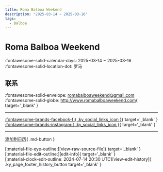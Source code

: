 ```yaml
---
title: Roma Balboa Weekend
description: "2025-03-14 ~ 2025-03-16"
tags:
  - Balboa
---
```


# Roma Balboa Weekend 

:fontawesome-solid-calendar-days: 2025-03-14 ~ 2025-03-16  
:fontawesome-solid-location-dot: 罗马  

## 联系

:fontawesome-solid-envelope: <romabalboaweekend@gmail.com>  
:fontawesome-solid-globe: <http://www.romabalboaweekend.com>{ target='_blank' }  

---

 [:fontawesome-brands-facebook-f:{ .ky_social_links_icon }](https://www.facebook.com/RomaBalboaWeekend){ target='_blank' } [:fontawesome-brands-instagram:{ .ky_social_links_icon }](https://instagram.com/romabalboaweekend){ target='_blank' }

---

[添加到日历](https://swing.news/ics/zh-Hans/2025/it/roma-balboa-weekend-2025.ics){ .md-button }

<div class="ky_page_footer" markdown>
<div class="ky_page_footer_trailing" markdown="span">
[:material-file-eye-outline:][view-raw-source-file]{ target='_blank' }
[:material-file-edit-outline:][edit-info]{ target='_blank' }
</div>
<div class="ky_page_footer_leading" markdown="span">
[:material-clock-edit-outline: 2024-07-14 20:30 UTC][view-edit-history]{ .ky_page_footer_history_button target='_blank' }
</div>
</div>

[view-raw-source-file]: https://github.com/swingdance/events/blob/main/2025/it/roma-balboa-weekend-2025.json "查看原始源文件"
[edit-info]: https://github.com/swingdance/events/issues/new?assignees=&labels=update+event&projects=&template=03-update_entity.yml&title=%5B2025%2Fit%5D%20Roma%20Balboa%20Weekend&region=it&year=2025&id=roma-balboa-weekend-2025&name=Roma%20Balboa%20Weekend&org_id= "编辑信息"

[view-edit-history]: https://github.com/swingdance/events/commits/main/2025/it/roma-balboa-weekend-2025.json "查看编辑历史"

